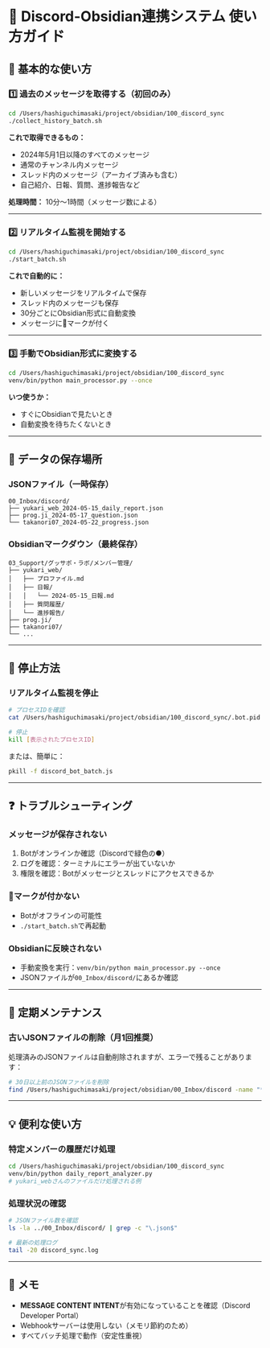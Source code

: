 # 🚀 Discord-Obsidian連携システム 使い方ガイド

## 📌 基本的な使い方

### 1️⃣ 過去のメッセージを取得する（初回のみ）

```bash
cd /Users/hashiguchimasaki/project/obsidian/100_discord_sync
./collect_history_batch.sh
```

**これで取得できるもの：**
- 2024年5月1日以降のすべてのメッセージ
- 通常のチャンネル内メッセージ
- スレッド内のメッセージ（アーカイブ済みも含む）
- 自己紹介、日報、質問、進捗報告など

**処理時間：** 10分〜1時間（メッセージ数による）

---

### 2️⃣ リアルタイム監視を開始する

```bash
cd /Users/hashiguchimasaki/project/obsidian/100_discord_sync
./start_batch.sh
```

**これで自動的に：**
- 新しいメッセージをリアルタイムで保存
- スレッド内のメッセージも保存
- 30分ごとにObsidian形式に自動変換
- メッセージに💾マークが付く

---

### 3️⃣ 手動でObsidian形式に変換する

```bash
cd /Users/hashiguchimasaki/project/obsidian/100_discord_sync
venv/bin/python main_processor.py --once
```

**いつ使うか：**
- すぐにObsidianで見たいとき
- 自動変換を待ちたくないとき

---

## 📁 データの保存場所

### JSONファイル（一時保存）
```
00_Inbox/discord/
├── yukari_web_2024-05-15_daily_report.json
├── prog.ji_2024-05-17_question.json
└── takanori07_2024-05-22_progress.json
```

### Obsidianマークダウン（最終保存）
```
03_Support/グッサポ・ラボ/メンバー管理/
├── yukari_web/
│   ├── プロファイル.md
│   ├── 日報/
│   │   └── 2024-05-15_日報.md
│   ├── 質問履歴/
│   └── 進捗報告/
├── prog.ji/
├── takanori07/
└── ...
```

---

## 🛑 停止方法

### リアルタイム監視を停止
```bash
# プロセスIDを確認
cat /Users/hashiguchimasaki/project/obsidian/100_discord_sync/.bot.pid

# 停止
kill [表示されたプロセスID]
```

または、簡単に：
```bash
pkill -f discord_bot_batch.js
```

---

## ❓ トラブルシューティング

### メッセージが保存されない
1. Botがオンラインか確認（Discordで緑色の●）
2. ログを確認：ターミナルにエラーが出ていないか
3. 権限を確認：Botがメッセージとスレッドにアクセスできるか

### 💾マークが付かない
- Botがオフラインの可能性
- `./start_batch.sh`で再起動

### Obsidianに反映されない
- 手動変換を実行：`venv/bin/python main_processor.py --once`
- JSONファイルが`00_Inbox/discord/`にあるか確認

---

## 🔄 定期メンテナンス

### 古いJSONファイルの削除（月1回推奨）
処理済みのJSONファイルは自動削除されますが、エラーで残ることがあります：
```bash
# 30日以上前のJSONファイルを削除
find /Users/hashiguchimasaki/project/obsidian/00_Inbox/discord -name "*.json" -mtime +30 -delete
```

---

## 💡 便利な使い方

### 特定メンバーの履歴だけ処理
```bash
cd /Users/hashiguchimasaki/project/obsidian/100_discord_sync
venv/bin/python daily_report_analyzer.py
# yukari_webさんのファイルだけ処理される例
```

### 処理状況の確認
```bash
# JSONファイル数を確認
ls -la ../00_Inbox/discord/ | grep -c "\.json$"

# 最新の処理ログ
tail -20 discord_sync.log
```

---

## 📝 メモ

- **MESSAGE CONTENT INTENT**が有効になっていることを確認（Discord Developer Portal）
- Webhookサーバーは使用しない（メモリ節約のため）
- すべてバッチ処理で動作（安定性重視）